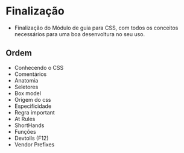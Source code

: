 # Finalização 

* Finalização do Módulo de guia para CSS, com todos os conceitos necessários para uma boa desenvoltura no seu uso.

## Ordem 

- Conhecendo o CSS
- Comentários 
- Anatomia
- Seletores
- Box model 
- Origem do css
- Especificidade
- Regra important 
- At Rules
- ShortHands
- Funções 
- Devtolls (F12)
- Vendor Prefixes